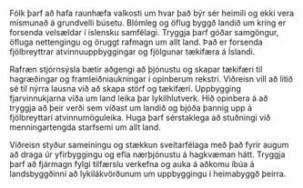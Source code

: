 Fólk þarf að hafa raunhæfa valkosti um hvar það býr sér heimili og ekki vera mismunað á grundvelli búsetu. Blómleg og öflug byggð landið um kring er forsenda velsældar í íslensku samfélagi. Tryggja þarf góðar samgöngur, öfluga nettengingu og öruggt rafmagn um allt land. Það er forsenda fjölbreyttrar atvinnuuppbyggingar og fjölgunar tækifæra á Íslandi.

Rafræn stjórnsýsla bætir aðgengi að þjónustu og skapar tækifæri til hagræðingar og framleiðniaukningar í opinberum rekstri. Viðreisn vill að litið sé til nýrra lausna við að skapa störf og tækifæri. Uppbygging fjarvinnukjarna víða um land leika þar lykilhlutverk. Hið opinbera á að tryggja að þeir verði sem víðast um landið og bjóða þannig upp á fjölbreyttari atvinnumöguleika. Huga þarf sérstaklega að stuðningi við menningartengda starfsemi um allt land.

Viðreisn styður sameiningu og stækkun sveitarfélaga með það fyrir augum að draga úr yfirbyggingu og efla nærþjónustu á hagkvæman hátt. Tryggja þarf að fjármagn fylgi tilfærslu verkefna og auka á aðkomu íbúa á landsbyggðinni að lykilákvörðunum um uppbyggingu í heimabyggð þeirra.
